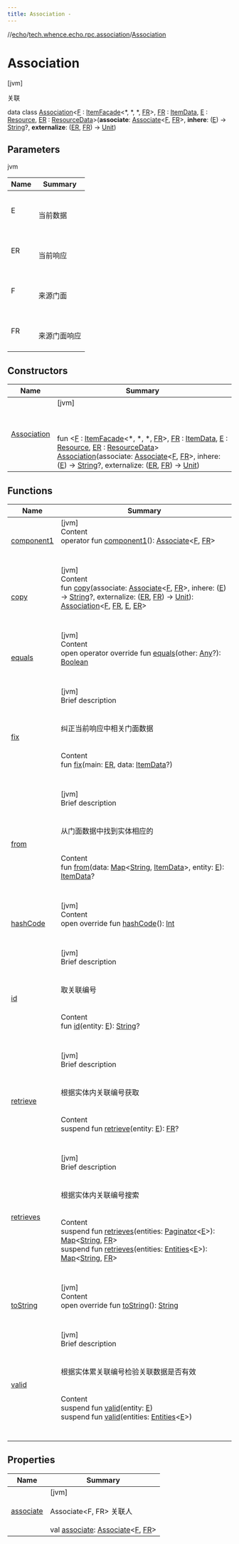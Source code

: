 ```yaml
---
title: Association -
---
```

//[echo](../../index.md)/[tech.whence.echo.rpc.association](../index.md)/[Association](index.md)



# Association  
 [jvm] 

关联

data class [Association](index.md)<[F](index.md) : [ItemFacade](../../tech.whence.echo.rpc.sample.item/-item-facade/index.md)<*, *, *, [FR](index.md)>, [FR](index.md) : [ItemData](../../tech.whence.echo.rpc.sample.item/-item-data/index.md), [E](index.md) : [Resource](../../tech.whence.echo.rpc.sample.resource/-resource/index.md), [ER](index.md) : [ResourceData](../../tech.whence.echo.rpc.sample.resource/-resource-data/index.md)>(**associate**: [Associate](../-associate/index.md)<[F](index.md), [FR](index.md)>, **inhere**: ([E](index.md)) -> [String](https://kotlinlang.org/api/latest/jvm/stdlib/kotlin/-string/index.html)?, **externalize**: ([ER](index.md), [FR](index.md)) -> [Unit](https://kotlinlang.org/api/latest/jvm/stdlib/kotlin/-unit/index.html))   


## Parameters  
  
jvm  
  
|  Name|  Summary| 
|---|---|
| E| <br><br>当前数据<br><br>
| ER| <br><br>当前响应<br><br>
| F| <br><br>来源门面<br><br>
| FR| <br><br>来源门面响应<br><br>
  


## Constructors  
  
|  Name|  Summary| 
|---|---|
| [Association](-association.md)|  [jvm] <br><br><br><br>fun <[F](index.md) : [ItemFacade](../../tech.whence.echo.rpc.sample.item/-item-facade/index.md)<*, *, *, [FR](index.md)>, [FR](index.md) : [ItemData](../../tech.whence.echo.rpc.sample.item/-item-data/index.md), [E](index.md) : [Resource](../../tech.whence.echo.rpc.sample.resource/-resource/index.md), [ER](index.md) : [ResourceData](../../tech.whence.echo.rpc.sample.resource/-resource-data/index.md)> [Association](-association.md)(associate: [Associate](../-associate/index.md)<[F](index.md), [FR](index.md)>, inhere: ([E](index.md)) -> [String](https://kotlinlang.org/api/latest/jvm/stdlib/kotlin/-string/index.html)?, externalize: ([ER](index.md), [FR](index.md)) -> [Unit](https://kotlinlang.org/api/latest/jvm/stdlib/kotlin/-unit/index.html))   <br>


## Functions  
  
|  Name|  Summary| 
|---|---|
| [component1](component1.md)| [jvm]  <br>Content  <br>operator fun [component1](component1.md)(): [Associate](../-associate/index.md)<[F](index.md), [FR](index.md)>  <br><br><br>
| [copy](copy.md)| [jvm]  <br>Content  <br>fun [copy](copy.md)(associate: [Associate](../-associate/index.md)<[F](index.md), [FR](index.md)>, inhere: ([E](index.md)) -> [String](https://kotlinlang.org/api/latest/jvm/stdlib/kotlin/-string/index.html)?, externalize: ([ER](index.md), [FR](index.md)) -> [Unit](https://kotlinlang.org/api/latest/jvm/stdlib/kotlin/-unit/index.html)): [Association](index.md)<[F](index.md), [FR](index.md), [E](index.md), [ER](index.md)>  <br><br><br>
| [equals](../../tech.whence.echo.webclient.response.exception/-response-unrecognized-exception/index.md#kotlin/Any/equals/#kotlin.Any?/PointingToDeclaration/)| [jvm]  <br>Content  <br>open operator override fun [equals](../../tech.whence.echo.webclient.response.exception/-response-unrecognized-exception/index.md#kotlin/Any/equals/#kotlin.Any?/PointingToDeclaration/)(other: [Any](https://kotlinlang.org/api/latest/jvm/stdlib/kotlin/-any/index.html)?): [Boolean](https://kotlinlang.org/api/latest/jvm/stdlib/kotlin/-boolean/index.html)  <br><br><br>
| [fix](fix.md)| [jvm]  <br>Brief description  <br><br><br>纠正当前响应中相关门面数据<br><br>  <br>Content  <br>fun [fix](fix.md)(main: [ER](index.md), data: [ItemData](../../tech.whence.echo.rpc.sample.item/-item-data/index.md)?)  <br><br><br>
| [from](from.md)| [jvm]  <br>Brief description  <br><br><br>从门面数据中找到实体相应的<br><br>  <br>Content  <br>fun [from](from.md)(data: [Map](https://kotlinlang.org/api/latest/jvm/stdlib/kotlin.collections/-map/index.html)<[String](https://kotlinlang.org/api/latest/jvm/stdlib/kotlin/-string/index.html), [ItemData](../../tech.whence.echo.rpc.sample.item/-item-data/index.md)>, entity: [E](index.md)): [ItemData](../../tech.whence.echo.rpc.sample.item/-item-data/index.md)?  <br><br><br>
| [hashCode](../../tech.whence.echo.webclient.response.exception/-response-unrecognized-exception/index.md#kotlin/Any/hashCode/#/PointingToDeclaration/)| [jvm]  <br>Content  <br>open override fun [hashCode](../../tech.whence.echo.webclient.response.exception/-response-unrecognized-exception/index.md#kotlin/Any/hashCode/#/PointingToDeclaration/)(): [Int](https://kotlinlang.org/api/latest/jvm/stdlib/kotlin/-int/index.html)  <br><br><br>
| [id](id.md)| [jvm]  <br>Brief description  <br><br><br>取关联编号<br><br>  <br>Content  <br>fun [id](id.md)(entity: [E](index.md)): [String](https://kotlinlang.org/api/latest/jvm/stdlib/kotlin/-string/index.html)?  <br><br><br>
| [retrieve](retrieve.md)| [jvm]  <br>Brief description  <br><br><br>根据实体内关联编号获取<br><br>  <br>Content  <br>suspend fun [retrieve](retrieve.md)(entity: [E](index.md)): [FR](index.md)?  <br><br><br>
| [retrieves](retrieves.md)| [jvm]  <br>Brief description  <br><br><br>根据实体内关联编号搜索<br><br>  <br>Content  <br>suspend fun [retrieves](retrieves.md)(entities: [Paginator](../../tech.whence.echo.container/-paginator/index.md)<[E](index.md)>): [Map](https://kotlinlang.org/api/latest/jvm/stdlib/kotlin.collections/-map/index.html)<[String](https://kotlinlang.org/api/latest/jvm/stdlib/kotlin/-string/index.html), [FR](index.md)>  <br>suspend fun [retrieves](retrieves.md)(entities: [Entities](../../tech.whence.echo.dal.entity/-entities/index.md)<[E](index.md)>): [Map](https://kotlinlang.org/api/latest/jvm/stdlib/kotlin.collections/-map/index.html)<[String](https://kotlinlang.org/api/latest/jvm/stdlib/kotlin/-string/index.html), [FR](index.md)>  <br><br><br>
| [toString](../../tech.whence.echo.webclient.response.exception/-response-unrecognized-exception/index.md#kotlin/Any/toString/#/PointingToDeclaration/)| [jvm]  <br>Content  <br>open override fun [toString](../../tech.whence.echo.webclient.response.exception/-response-unrecognized-exception/index.md#kotlin/Any/toString/#/PointingToDeclaration/)(): [String](https://kotlinlang.org/api/latest/jvm/stdlib/kotlin/-string/index.html)  <br><br><br>
| [valid](valid.md)| [jvm]  <br>Brief description  <br><br><br>根据实体累关联编号检验关联数据是否有效<br><br>  <br>Content  <br>suspend fun [valid](valid.md)(entity: [E](index.md))  <br>suspend fun [valid](valid.md)(entities: [Entities](../../tech.whence.echo.dal.entity/-entities/index.md)<[E](index.md)>)  <br><br><br>


## Properties  
  
|  Name|  Summary| 
|---|---|
| [associate](index.md#tech.whence.echo.rpc.association/Association/associate/#/PointingToDeclaration/)|  [jvm] <br><br>Associate<F, FR> 关联人<br><br>val [associate](index.md#tech.whence.echo.rpc.association/Association/associate/#/PointingToDeclaration/): [Associate](../-associate/index.md)<[F](index.md), [FR](index.md)>   <br>

